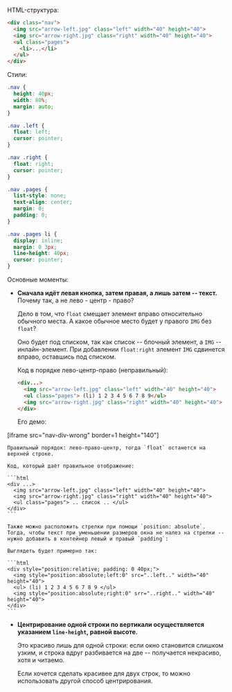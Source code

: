 HTML-структура:

```html
<div class="nav">
  <img src="arrow-left.jpg" class="left" width="40" height="40">
  <img src="arrow-right.jpg" class="right" width="40" height="40">
  <ul class="pages">
    <li>...</li>
  </ul>
</div>
```

Стили:

```css
.nav {
  height: 40px;
  width: 80%;
  margin: auto;
}

.nav .left {
  float: left;
  cursor: pointer;
}

.nav .right {
  float: right;
  cursor: pointer;
}

.nav .pages {
  list-style: none;
  text-align: center;
  margin: 0;
  padding: 0;
}

.nav .pages li {
  display: inline;
  margin: 0 3px;
  line-height: 40px;
  cursor: pointer;
}
```

Основные моменты:

- **Сначала идёт левая кнопка, затем правая, а лишь затем -- текст.**
Почему так, а не лево - центр - право?

    Дело в том, что `float` смещает элемент вправо относительно обычного места. А какое обычное место будет у правого `IMG` без `float`?

    Оно будет под списком, так как список -- блочный элемент, а `IMG` -- инлайн-элемент. При добавлении `float:right` элемент `IMG` сдвинется вправо, оставшись под списком.

    Код в порядке лево-центр-право (неправильный):

    ```html no-beautify
    <div...>
      <img src="arrow-left.jpg" class="left" width="40" height="40">
      <ul class="pages"> (li) 1 2 3 4 5 6 7 8 9</ul>
      <img src="arrow-right.jpg" class="right" width="40" height="40">
    </div>
    ```

    Его демо:

[iframe src="nav-div-wrong" border=1 height="140"]

    Правильный порядок: лево-право-центр, тогда `float` останется на верхней строке.

    Код, который даёт правильное отображение:

    ```html
    <div ...>
      <img src="arrow-left.jpg" class="left" width="40" height="40">
      <img src="arrow-right.jpg" class="right" width="40" height="40">
      <ul class="pages"> .. список .. </ul>
    </div>
    ```

    Также можно расположить стрелки при помощи `position: absolute`. Тогда, чтобы текст при уменьшении размеров окна не налез на стрелки -- нужно добавить в контейнер левый и правый `padding`:

    Выглядеть будет примерно так:

    ```html
    <div style="position:relative; padding: 0 40px;">
      <img style="position:absolute;left:0" src="..left.." width="40" height="40">
      <ul> (li) 1 2 3 4 5 6 7 8 9 </ul>
      <img style="position:absolute;right:0" srr="..right.." width="40" height="40">
    </div>
    ```

- **Центрирование одной строки по вертикали осуществляется указанием `line-height`, равной высоте.**

    Это красиво лишь для одной строки: если окно становится слишком узким, и строка вдруг разбивается на две -- получается некрасиво, хотя и читаемо.

    Если хочется сделать красивее для двух строк, то можно использовать другой способ центрирования.

